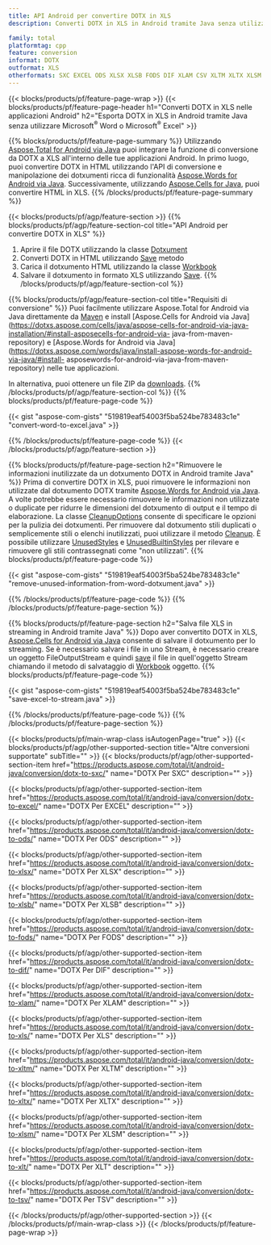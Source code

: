 ```yaml
---
title: API Android per convertire DOTX in XLS
description: Converti DOTX in XLS in Android tramite Java senza utilizzare Microsoft Word o Microsoft Excel

family: total
platformtag: cpp
feature: conversion
informat: DOTX
outformat: XLS
otherformats: SXC EXCEL ODS XLSX XLSB FODS DIF XLAM CSV XLTM XLTX XLSM XLT TSV
---
```

{{< blocks/products/pf/feature-page-wrap >}}
{{< blocks/products/pf/feature-page-header h1="Converti DOTX in XLS nelle applicazioni Android" h2="Esporta DOTX in XLS in Android tramite Java senza utilizzare Microsoft<sup>&reg;</sup> Word o Microsoft<sup>&reg;</sup> Excel" >}}

{{% blocks/products/pf/feature-page-summary %}}
Utilizzando [Aspose.Total for Android via Java](https://products.aspose.com/total/android-java/) puoi integrare la funzione di conversione da DOTX a XLS all'interno delle tue applicazioni Android. In primo luogo, puoi convertire DOTX in HTML utilizzando l'API di conversione e manipolazione dei dotxumenti ricca di funzionalità [Aspose.Words for Android via Java](https://products.aspose.com/words/android-java/). Successivamente, utilizzando [Aspose.Cells for Java](https://products.aspose.com/cells/android-java/), puoi convertire HTML in XLS. 
{{% /blocks/products/pf/feature-page-summary  %}}

{{< blocks/products/pf/agp/feature-section >}}
{{% blocks/products/pf/agp/feature-section-col title="API Android per convertire DOTX in XLS" %}}
1. Aprire il file DOTX utilizzando la classe [Dotxument](https://reference.aspose.com/words/java/com.aspose.words/Dotxument)
2. Converti DOTX in HTML utilizzando [Save](https://reference.aspose.com/words/java/com.aspose.words/Dotxument#save(java.lang.String,com.aspose.words.SaveOptions) ) metodo
3. Carica il dotxumento HTML utilizzando la classe [Workbook](https://reference.aspose.com/cells/java/com.aspose.cells/Workbook)
4. Salvare il dotxumento in formato XLS utilizzando [Save](https://reference.aspose.com/cells/java/com.aspose.cells/workbook#save(java.lang.String,%20com.aspose.cells.SaveOptions)).
{{% /blocks/products/pf/agp/feature-section-col %}}

{{% blocks/products/pf/agp/feature-section-col title="Requisiti di conversione" %}}
Puoi facilmente utilizzare Aspose.Total for Android via Java direttamente da [Maven](https://repository.aspose.com/webapp/#/artifacts/browse/tree/General/repo/com/aspose/aspose-total) e install [Aspose.Cells for Android via Java](https://dotxs.aspose.com/cells/java/aspose-cells-for-android-via-java-installation/#install-asposecells-for-android-via- java-from-maven-repository) e [Aspose.Words for Android via Java](https://dotxs.aspose.com/words/java/install-aspose-words-for-android-via-java/#install- asposewords-for-android-via-java-from-maven-repository) nelle tue applicazioni.

In alternativa, puoi ottenere un file ZIP da [downloads](https://downloads.aspose.com/total/androidjava).
{{% /blocks/products/pf/agp/feature-section-col %}}
{{% blocks/products/pf/feature-page-code %}}

{{< gist "aspose-com-gists" "519819eaf54003f5ba524be783483c1e" "convert-word-to-excel.java" >}}



{{% /blocks/products/pf/feature-page-code %}}
{{< /blocks/products/pf/agp/feature-section >}}

{{% blocks/products/pf/feature-page-section  h2="Rimuovere le informazioni inutilizzate da un dotxumento DOTX in Android tramite Java" %}}
Prima di convertire DOTX in XLS, puoi rimuovere le informazioni non utilizzate dal dotxumento DOTX tramite [Aspose.Words for Android via Java](https://products.aspose.com/words/android-java/). A volte potrebbe essere necessario rimuovere le informazioni non utilizzate o duplicate per ridurre le dimensioni del dotxumento di output e il tempo di elaborazione. La classe [CleanupOptions](https://reference.aspose.com/words/java/com.aspose.words/CleanupOptions) consente di specificare le opzioni per la pulizia dei dotxumenti. Per rimuovere dal dotxumento stili duplicati o semplicemente stili o elenchi inutilizzati, puoi utilizzare il metodo [Cleanup](https://reference.aspose.com/words/java/com.aspose.words/Dotxument#cleanup()). È possibile utilizzare [UnusedStyles](https://reference.aspose.com/words/java/com.aspose.words/cleanupoptions#UnusedStyles) e [UnusedBuiltinStyles](https://reference.aspose.com/words/java/com.aspose.words/cleanupoptions#UnusedBuiltinStyles) per rilevare e rimuovere gli stili contrassegnati come "non utilizzati".
{{% blocks/products/pf/feature-page-code %}}

{{< gist "aspose-com-gists" "519819eaf54003f5ba524be783483c1e" "remove-unused-information-from-word-dotxument.java" >}}

{{% /blocks/products/pf/feature-page-code  %}}
{{% /blocks/products/pf/feature-page-section %}}

{{% blocks/products/pf/feature-page-section  h2="Salva file XLS in streaming in Android tramite Java" %}}
Dopo aver convertito DOTX in XLS, [Aspose.Cells for Android via Java](https://products.aspose.com/cells/android-java/) consente di salvare il dotxumento per lo streaming. Se è necessario salvare i file in uno Stream, è necessario creare un oggetto FileOutputStream e quindi [save](https://reference.aspose.com/cells/java/com.aspose.cells/workbook#save(java.io.OutputStream,%20com.aspose.cells.SaveOptions)) il file in quell'oggetto Stream chiamando il metodo di salvataggio di [Workbook](https://reference.aspose.com/cells/java/com.aspose.cells/Workbook) oggetto.
{{% blocks/products/pf/feature-page-code %}}

{{< gist "aspose-com-gists" "519819eaf54003f5ba524be783483c1e" "save-excel-to-stream.java" >}}

{{% /blocks/products/pf/feature-page-code  %}}
{{% /blocks/products/pf/feature-page-section %}}

{{< blocks/products/pf/main-wrap-class isAutogenPage="true" >}}
{{< blocks/products/pf/agp/other-supported-section title="Altre conversioni supportate" subTitle="" >}}
{{< blocks/products/pf/agp/other-supported-section-item href="https://products.aspose.com/total/it/android-java/conversion/dotx-to-sxc/" name="DOTX Per SXC" description="" >}}

{{< blocks/products/pf/agp/other-supported-section-item href="https://products.aspose.com/total/it/android-java/conversion/dotx-to-excel/" name="DOTX Per EXCEL" description="" >}}

{{< blocks/products/pf/agp/other-supported-section-item href="https://products.aspose.com/total/it/android-java/conversion/dotx-to-ods/" name="DOTX Per ODS" description="" >}}

{{< blocks/products/pf/agp/other-supported-section-item href="https://products.aspose.com/total/it/android-java/conversion/dotx-to-xlsx/" name="DOTX Per XLSX" description="" >}}

{{< blocks/products/pf/agp/other-supported-section-item href="https://products.aspose.com/total/it/android-java/conversion/dotx-to-xlsb/" name="DOTX Per XLSB" description="" >}}

{{< blocks/products/pf/agp/other-supported-section-item href="https://products.aspose.com/total/it/android-java/conversion/dotx-to-fods/" name="DOTX Per FODS" description="" >}}

{{< blocks/products/pf/agp/other-supported-section-item href="https://products.aspose.com/total/it/android-java/conversion/dotx-to-dif/" name="DOTX Per DIF" description="" >}}

{{< blocks/products/pf/agp/other-supported-section-item href="https://products.aspose.com/total/it/android-java/conversion/dotx-to-xlam/" name="DOTX Per XLAM" description="" >}}

{{< blocks/products/pf/agp/other-supported-section-item href="https://products.aspose.com/total/it/android-java/conversion/dotx-to-xls/" name="DOTX Per XLS" description="" >}}

{{< blocks/products/pf/agp/other-supported-section-item href="https://products.aspose.com/total/it/android-java/conversion/dotx-to-xltm/" name="DOTX Per XLTM" description="" >}}

{{< blocks/products/pf/agp/other-supported-section-item href="https://products.aspose.com/total/it/android-java/conversion/dotx-to-xltx/" name="DOTX Per XLTX" description="" >}}

{{< blocks/products/pf/agp/other-supported-section-item href="https://products.aspose.com/total/it/android-java/conversion/dotx-to-xlsm/" name="DOTX Per XLSM" description="" >}}

{{< blocks/products/pf/agp/other-supported-section-item href="https://products.aspose.com/total/it/android-java/conversion/dotx-to-xlt/" name="DOTX Per XLT" description="" >}}

{{< blocks/products/pf/agp/other-supported-section-item href="https://products.aspose.com/total/it/android-java/conversion/dotx-to-tsv/" name="DOTX Per TSV" description="" >}}


{{< /blocks/products/pf/agp/other-supported-section >}}
{{< /blocks/products/pf/main-wrap-class >}}
{{< /blocks/products/pf/feature-page-wrap >}}